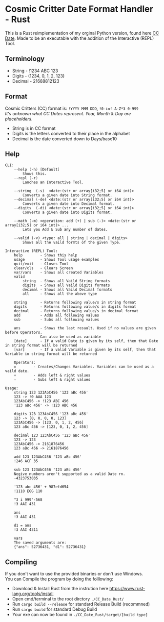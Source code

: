 # Cosmic Critter Date Format Handler - Rust

This is a Rust reimplementation of my orginal Python version, found here [CC Date](https://github.com/blob1807/cc_date). Made to be an executable with the addition of the Interactive (REPL) Tool.  

## Terminology
* String   - !1234 ABC 123
* Digits   - (1234, 0, 1, 2, 123)
* Decimal  - 21688812123

## Format
Cosmic Critters (CC) format is: `!YYYY MMM DDD`, `!0-inf A-Z*3 0-999`  
*It's unknown what CC Dates represent. Year, Month & Day are placeholders.*
* String is in CC format
* Digits is the letters converted to their place in the alphabet
* Decimal is the date converted down to Days/base10

## Help
```
CLI:
    --help (-h) [Default]
        Shows this.
    --repl (-r)
        Lanches an Interactive Tool.

    --string  (-s)  <date:(str or array[i32;5] or i64 int)>
        Converts a given date into String format.
    --decimal (-de) <date:(str or array[i32;5] or i64 int)>
        Converts a given date into Decimal format.
    --digits  (-di) <date:(str or array[i32;5] or i64 int)>
        Converts a given date into Digits format.

    --math (-m) <operation: add (+) | sub (-)> <date:(str or array[i32;5] or i64 int)> ...
        Lets you Add & Sub any number of dates.

    --valid (-v) <type: all | string | decimal | digits>
        Shows all the vaild formts of the given Type.

Interactive (REPL) Tool:
    help        - Shows this help
    usage       - Shows Tool usage examples
    quit/exit   - Closes Tool
    clear/cls   - Clears Screen
    var/vars    - Shows all created Variables
    valid       
        string  - Shows all Vaild String formats
        digits  - Shows all Vaild Digits formats
        decimal - Shows all Vaild Decimal formats
        all     - Shows all the above type

    string      - Returns following value/s in string format
    digits      - Returns following value/s in digits format
    decimal     - Returns following value/s in decimal format
    add         - Adds all following values
    sub         - Subs all following values

    ans         - Shows the last resault. Used if no values are given before Operators. 
                Can also be used as variable
    [date]      - If a valid Date is given by its self, then that Date in string format will be returned
    [var]       - If a valid Variable is given by its self, then that Variable in string format will be returned

    Operators:
    =        - Creates/Changes Variables. Variables can be used as a vaild date.
    +        - Adds left & right values
    -        - Subs left & right values

Usage:
    string 123 123AbC456 '123 aBc 456'
    123 -> !0 AAA 123        
    123AbC456 -> !123 ABC 456
    '123 aBc 456' -> !123 ABC 456

    digits 123 123AbC456 '123 aBc 456'
    123 -> [0, 0, 0, 0, 123]
    123AbC456 -> [123, 0, 1, 2, 456]
    123 aBc 456 -> [123, 0, 1, 2, 456]

    decimal 123 123AbC456 '123 aBc 456'
    123 -> 123
    123AbC456 -> 2161876456
    123 aBc 456 -> 2161876456

    add 123 123AbC456 '123 aBc 456'
    !246 ACF 35

    sub 123 123AbC456 '123 aBc 456' 
    Negive numbers aren't supported as a valid Date rn.
    -4323753035

    '123 abc 456' + 987efd654
    !1110 EGG 110

    "3 i 999"-568
    !3 AAI 431

    ans
    !3 AAI 431

    d1 = ans
    !3 AAI 4311

    vars
    The saved arguments are:
    {"ans": 52736431, "d1": 52736431}
```

## Compiling
If you don't want to use the provided binaries or don't use Windows.  
You can Compile the program by doing the folllowing:  
* Download & Install Rust from the instrution here https://www.rust-lang.org/tools/install  
* Open cmd/terminal to the root dirctory `./CC_Date_Rust/`  
* Run `cargo build --release` for standard Release Build (recommned)  
* Run `cargo build` for standard Debug Build
* Your exe can now be found in `./CC_Date_Rust/target/[build type]`